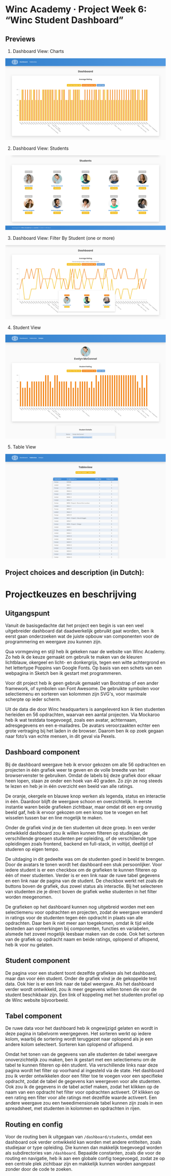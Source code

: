 # Winc Academy · Project Week 6: “Winc Student Dashboard”

## Previews

1. Dashboard View: Charts

![Dashboard View](docs/wsd-preview1.png)

2. Dashboard View: Students

![Students View](docs/wsd-preview2.png)

3. Dashboard View: Filter By Student (one or more)

![Filter View](docs/wsd-preview3.png)

4. Student View

![Student View](docs/wsd-preview4.png)

5. Table View

![Table View](docs/wsd-preview5.png)

## Project choices and description (in Dutch):

# Projectkeuzes en beschrijving

## Uitgangspunt

Vanuit de basisgedachte dat het project een begin is van een veel uitgebreider dashboard dat daadwerkelijk gebruikt gaat worden, ben ik eerst gaan onderzoeken wat de juiste opbouw van componenten voor de programmering en weergave zou kunnen zijn.

Qua vormgeving en stijl heb ik gekeken naar de website van Winc Academy. Zo heb ik de keuze gemaakt om gebruik te maken van de kleuren lichtblauw, okergeel en licht- en donkergrijs, tegen een witte achtergrond en het lettertype Poppins van Google Fonts. Op basis van een schets van een webpagina in Sketch ben ik gestart met programmeren.

Voor dit project heb ik geen gebruik gemaakt van Bootstrap of een ander framework, of symbolen van Font Awesome. De gebruikte symbolen voor selectiemenu en sorteren van kolommen zijn SVG's, voor maximale scherpte op ieder scherm.

Uit de data die door Winc headquarters is aangeleverd kon ik tien studenten herleiden en 56 opdrachten, waarvan een aantal projecten. Via Mockaroo heb ik wat testdata toegevoegd, zoals een avatar, achternaam, adresgegevens en een e-mailadres. De avatars veroorzaakten echter een grote vertraging bij het laden in de browser. Daarom ben ik op zoek gegaan naar foto’s van echte mensen, in dit geval via Pexels.

## Dashboard component

Bij de dashboard weergave heb ik ervoor gekozen om alle 56 opdrachten en projecten in één grafiek weer te geven en de volle breedte van het browservenster te gebruiken. Omdat de labels bij deze grafiek door elkaar heen lopen, staan ze onder een hoek van 40 graden. Zo zijn ze nog steeds te lezen en heb je in één overzicht een beeld van alle ratings.

De oranje, okergele en blauwe knop werken als legenda, status en interactie in één. Daardoor blijft de weergave schoon en overzichtelijk. In eerste instantie waren beide grafieken zichtbaar, maar omdat dit een erg onrustig beeld gaf, heb ik ervoor gekozen om een knop toe te voegen en het wisselen tussen bar en line mogelijk te maken.

Onder de grafiek vind je de tien studenten uit deze groep. In een verder ontwikkeld dashboard zou ik willen kunnen filteren op studiejaar, de verschillende groepen studenten per opleiding, of de verschillende type opleidingen zoals frontend, backend en full-stack, in voltijd, deeltijd of studeren op eigen tempo.

De uitdaging in dit gedeelte was om de studenten goed in beeld te brengen. Door de avatars te tonen wordt het dashboard een stuk persoonlijker. Voor iedere student is er een checkbox om de grafieken te kunnen filteren op één of meer studenten. Verder is er een link naar de ruwe tabel gegevens en een link naar de pagina van de student. De checkbox werkt net zoals de buttons boven de grafiek, dus zowel status als interactie. Bij het selecteren van studenten zie je direct boven de grafiek welke studenten in het filter worden meegenomen.

De grafieken op het dashboard kunnen nog uitgebreid worden met een selectiemenu voor opdrachten en projecten, zodat de weergave veranderd in ratings voor de studenten tegen één opdracht in plaats van alle opdrachten. Daar ben ik niet meer aan toegekomen, omdat ik tijd wilde besteden aan opmerkingen bij componenten, functies en variabelen, alsmede het zoveel mogelijk leesbaar maken van de code. Ook het sorteren van de grafiek op opdracht naam en beide ratings, oplopend of aflopend, heb ik voor nu gelaten.

## Student component

De pagina voor een student toont dezelfde grafieken als het dashboard, maar dan voor één student. Onder de grafiek vind je de gekoppelde test data. Ook hier is er een link naar de tabel weergave. Als het dashboard verder wordt ontwikkeld, zou ik meer gegevens willen tonen die voor de student beschikbaar zijn. Een link of koppeling met het studenten profiel op de Winc website bijvoorbeeld.

## Tabel component

De ruwe data voor het dashboard heb ik ongewijzigd gelaten en wordt in deze pagina in tabelvorm weergegeven. Het sorteren werkt op iedere kolom, waarbij de sortering wordt teruggezet naar oplopend als je een andere kolom selecteert. Sorteren kan oplopend of aflopend.

Omdat het tonen van de gegevens van alle studenten de tabel weergave onoverzichtelijk zou maken, ben ik gestart met een selectiemenu om de tabel te kunnen filteren op één student. Via verschillende links naar deze pagina wordt het filter op voorhand al ingesteld via de state. Het dashboard zou ik verder ontwikkelen door een filter toe te voegen voor een specifieke opdracht, zodat de tabel de gegevens kan weergeven voor alle studenten. Ook zou ik de gegevens in de tabel actief maken, zodat het klikken op de naam van een opdracht het filter voor opdrachten activeert. Of klikken op een rating een filter voor alle ratings met dezelfde waarde activeert. Een andere weergave zou een tweedimensionale tabel kunnen zijn zoals in een spreadsheet, met studenten in kolommen en opdrachten in rijen.

## Routing en config

Voor de routing ben ik uitgegaan van `/dashboard/students`, omdat een dashboard ook verder ontwikkeld kan worden met andere entiteiten, zoals studiejaar or type opleiding. Die kunnen dan makkelijk toegevoegd worden als subdirectories van `/dashboard`. Bepaalde constanten, zoals die voor de routing en navigatie, heb ik aan een globale config toegevoegd, zodat ze op een centrale plek zichtbaar zijn en makkelijk kunnen worden aangepast zonder door de code te zoeken.
